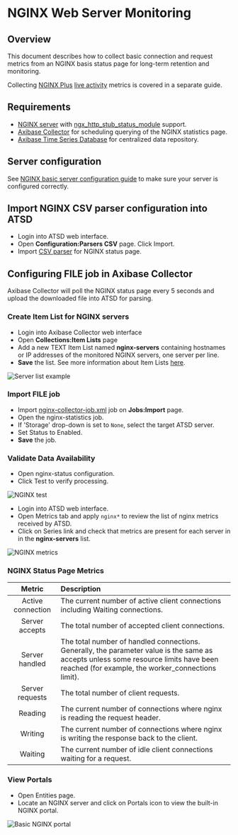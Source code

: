 # NGINX Web Server Monitoring

## Overview

This document describes how to collect basic connection and request metrics from an NGINX basis status page for long-term retention and monitoring.

Collecting [NGINX Plus](https://www.nginx.com/products/) [live activity](https://www.nginx.com/products/live-activity-monitoring/) metrics is covered in a separate guide. 

## Requirements

* [NGINX server](http://nginx.org/en/download.html) with [ngx_http_stub_status_module](http://nginx.org/en/docs/http/ngx_http_stub_status_module.html) support.
* [Axibase Collector](http://axibase.com/products/axibase-time-series-database/writing-data/collector/axibase-collector-installation/) for scheduling querying of the NGINX statistics page.
* [Axibase Time Series Database](http://axibase.com/products/axibase-time-series-database/download-atsd/) for centralized data repository.

## Server configuration

See [NGINX basic server configuration guide](./nginx-basic-configure.md) to make sure your server is configured correctly.

## Import NGINX CSV parser configuration into ATSD

* Login into ATSD web interface.
* Open **Configuration:Parsers CSV** page. Click Import.
* Import [CSV parser](https://github.com/axibase/axibase-collector-docs/blob/master/jobs/examples/nginx-atsd-csv-parser.xml) for NGINX status page.  

## Configuring FILE job in Axibase Collector

Axibase Collector will poll the NGINX status page every 5 seconds and upload the downloaded file into ATSD for parsing. 

### Create Item List for NGINX servers

* Login into Axibase Collector web interface
* Open **Collections:Item Lists** page
* Add a new TEXT Item List named **nginx-servers** containing hostnames or IP addresses of the monitored NGINX servers, one server per line.
* **Save** the list. See more information about Item Lists [here](/collections.md).
 
![Server list example](https://github.com/axibase/axibase-collector-docs/blob/master/jobs/examples/nginx-server-list.png)

### Import FILE job

* Import [nginx-collector-job.xml](https://github.com/axibase/axibase-collector-docs/blob/master/jobs/examples/nginx-collector-job.xml) job on **Jobs:Import** page.
* Open the nginx-statistics job. 
* If 'Storage' drop-down is set to `None`, select the target ATSD server.
* Set Status to Enabled.
* **Save** the job.

### Validate Data Availability

* Open nginx-status configuration.
* Click Test to verify processing.

![NGINX test](https://github.com/axibase/axibase-collector-docs/blob/master/jobs/examples/nginx-collector-test.png)

* Login into ATSD web interface.
* Open Metrics tab and apply `nginx*` to review the list of nginx metrics received by ATSD.
* Click on Series link and check that metrics are present for each server in in the **nginx-servers** list.

![NGINX metrics](https://github.com/axibase/axibase-collector-docs/blob/master/jobs/examples/nginx-metrics-list.png)

### NGINX Status Page Metrics

| Metric                  |                                      Description                                        |
|:-----------------------:|:----------------------------------------------------------------------------------------|
| Active connection       |The current number of active client connections including Waiting connections.           |
| Server accepts          |The total number of accepted client connections.                                         |
| Server handled          |The total number of handled connections.<br> Generally, the parameter value is the same as accepts unless some resource limits have been reached (for example, the worker_connections limit).                          |
| Server requests         |The total number of client requests.                                                     |
| Reading                 |The current number of connections where nginx is reading the request header.             |
| Writing                 |The current number of connections where nginx is writing the response back to the client.|
| Waiting                 |The current number of idle client connections waiting for a request.                     |
 
### View Portals

* Open Entities page.
* Locate an NGINX server and click on Portals icon to view the built-in NGINX portal.

![Basic NGINX portal](https://github.com/axibase/axibase-collector-docs/blob/master/jobs/examples/nginx-portal-basic.png)


